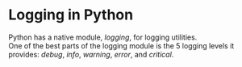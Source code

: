 # Logging in Python
Python has a native module, _logging_, for logging utilities. <br />
One of the best parts of the logging module is the 5 logging levels it provides: _debug_, _info_, _warning_, _error_, and _critical_.
